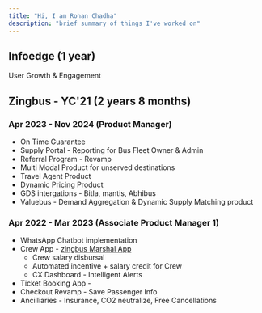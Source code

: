 ```yaml
---
title: "Hi, I am Rohan Chadha"
description: "brief summary of things I've worked on"
---
```


## Infoedge (1 year)
User Growth & Engagement


## Zingbus - YC'21 (2 years 8 months)
### Apr 2023 - Nov 2024 (Product Manager)
* On Time Guarantee
* Supply Portal - Reporting for Bus Fleet Owner & Admin 
* Referral Program - Revamp
* Multi Modal Product for unserved destinations
* Travel Agent Product
* Dynamic Pricing Product
* GDS intergations - Bitla, mantis, Abhibus
* Valuebus - Demand Aggregation & Dynamic Supply Matching product

### Apr 2022 - Mar 2023 (Associate Product Manager 1)
* WhatsApp Chatbot implementation
* Crew App - [zingbus Marshal App](https://play.google.com/store/apps/details?id=com.zingbus.zingbusmarshalapp)
    * Crew salary disbursal 
    * Automated incentive + salary credit for Crew
    * CX Dashboard - Intelligent Alerts
* Ticket Booking App - 
* Checkout Revamp - Save Passenger Info
* Ancilliaries - Insurance, CO2 neutralize, Free Cancellations
